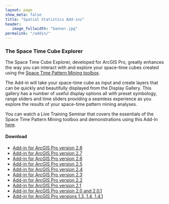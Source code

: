 ```yaml
---
layout: page
show_meta: false
title: "Spatial Statistics Add-ins"
header:
   image_fullwidth: "banner.jpg"
permalink: "/addin/"
---
```


### The Space Time Cube Explorer

The Space Time Cube Explorer, developed for ArcGIS Pro, greatly enhances the way you can interact with and explore your space-time cubes created using the [Space Time Pattern Mining toolbox](http://pro.arcgis.com/en/pro-app/tool-reference/space-time-pattern-mining/an-overview-of-the-space-time-pattern-mining-toolbox.htm).  

The Add-in will take your space-time cube as input and create layers that can be quickly and beautifully displayed from the Display Gallery.  This gallery has a number of useful display options all with preset symbology, range sliders and time sliders providing a seamless experience as you explore the results of your space-time pattern mining analyses.

You can watch a Live Training Seminar that covers the essentials of the Space Time Pattern Mining toolbox and demonstrations using this Add-In [here](https://www.esri.com/training/catalog/57b3c46754c097bb74d3e6c3/space-time-pattern-mining:-a-new-frontier-in-spatial-analysis/).


#### Download
* [Add-in for ArcGIS Pro version 2.8](https://angp.maps.arcgis.com/home/item.html?id=68df3c322b4841b697c54758d01e0c20)
* [Add-in for ArcGIS Pro version 2.7](https://angp.maps.arcgis.com/home/item.html?id=dea0df7731d242388cd29bcd2c24b986)
* [Add-in for ArcGIS Pro version 2.6](https://www.arcgis.com/home/item.html?id=da3932902bdb48679ac2bd99c3747fb1)
* [Add-in for ArcGIS Pro version 2.5](https://www.arcgis.com/home/item.html?id=11b5852c19f041f6b0852ac8341d5a7e)
* [Add-in for ArcGIS Pro version 2.4](https://arcgis.com/home/item.html?id=1878089135494821a85cacbc90bf0895)
* [Add-in for ArcGIS Pro version 2.3](https://www.arcgis.com/home/item.html?id=2c1ba92e8f4841cbae2fd26fe25e3756)
* [Add-in for ArcGIS Pro version 2.2](https://www.arcgis.com/home/item.html?id=a4d3f239cda6404f8ef3e57e7000ad05)
* [Add-in for ArcGIS Pro version 2.1](https://www.arcgis.com/home/item.html?id=7327ef8dbd134b5287921e2ad8ae9637)
* [Add-in for ArcGIS Pro version 2.0 and 2.0.1](https://www.arcgis.com/home/item.html?id=48ae6a1ef387451cbc004c9f7a24ae03)
* [Add-in for ArcGIS Pro versions 1.3, 1.4, 1.4.1](https://www.arcgis.com/home/item.html?id=34726d4aa82149eb9a3ab283f9106f3b)
